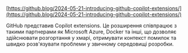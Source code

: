 <!--
date: 2024-05-25T19:09:20
-->

[https://github.blog/2024-05-21-introducing-github-copilot-extensions/](https://github.blog/2024-05-21-introducing-github-copilot-extensions/) 

GitHub представив Copilot extensions. Це розширення співпрацює з такими партнерами як Microsoft Azure, Docker та інші, що дозволяє здійснювати розгортання у хмарі, отримувати контекст помилок та швидко розв'язувати проблеми у звичному середовищі розробки.